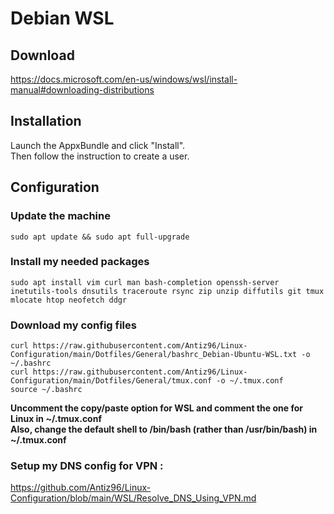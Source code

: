 # Debian WSL

## Download

https://docs.microsoft.com/en-us/windows/wsl/install-manual#downloading-distributions

## Installation

Launch the AppxBundle and click "Install".  
Then follow the instruction to create a user.

## Configuration

### Update the machine

```
sudo apt update && sudo apt full-upgrade
```

### Install my needed packages

```
sudo apt install vim curl man bash-completion openssh-server inetutils-tools dnsutils traceroute rsync zip unzip diffutils git tmux mlocate htop neofetch ddgr
```
  
### Download my config files 
  
```
curl https://raw.githubusercontent.com/Antiz96/Linux-Configuration/main/Dotfiles/General/bashrc_Debian-Ubuntu-WSL.txt -o ~/.bashrc
curl https://raw.githubusercontent.com/Antiz96/Linux-Configuration/main/Dotfiles/General/tmux.conf -o ~/.tmux.conf
source ~/.bashrc
```

**Uncomment the copy/paste option for WSL and comment the one for Linux in ~/.tmux.conf**  
**Also, change the default shell to /bin/bash (rather than /usr/bin/bash) in ~/.tmux.conf**   

### Setup my DNS config for VPN :
  
https://github.com/Antiz96/Linux-Configuration/blob/main/WSL/Resolve_DNS_Using_VPN.md
